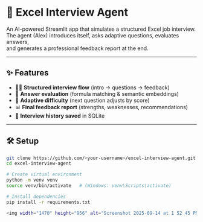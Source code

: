 # 🤖 Excel Interview Agent

An AI-powered Streamlit app that simulates a structured Excel job interview.  
The agent (Alex) introduces itself, asks adaptive questions, evaluates answers,  
and generates a professional feedback report at the end.

---

## ✨ Features
- 🧑‍💼 **Structured interview flow** (intro → questions → feedback)
- 🤔 **Answer evaluation** (formula matching & semantic embeddings)
- 🔄 **Adaptive difficulty** (next question adjusts by score)
- 📊 **Final feedback report** (strengths, weaknesses, recommendations)
- 💾 **Interview history saved** in SQLite

---

## 🛠️ Setup

```bash
git clone https://github.com/<your-username>/excel-interview-agent.git
cd excel-interview-agent

# Create virtual environment
python -m venv venv
source venv/bin/activate   # (Windows: venv\Scripts\activate)

# Install dependencies
pip install -r requirements.txt

<img width="1470" height="956" alt="Screenshot 2025-09-14 at 1 52 45 PM" src="https://github.com/user-attachments/assets/0cf57371-5637-49a0-870a-59209acb8338" />
